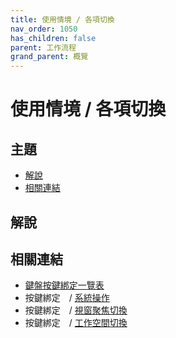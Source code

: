 ```yaml
---
title: 使用情境 / 各項切換
nav_order: 1050
has_children: false
parent: 工作流程
grand_parent: 概覽
---
```



# 使用情境 / 各項切換




## 主題

* [解說](#解說)
* [相關連結](#相關連結)




## 解說




## 相關連結

* [鍵盤按鍵綁定一覽表](https://samwhelp.github.io/note-about-lingmo/read/cheatsheet/keybind.html#視窗操作--視窗聚焦切換)
* 按鍵綁定　/ [系統操作](https://samwhelp.github.io/note-about-lingmo/read/config/keybind/system-control.html)
* 按鍵綁定　/ [視窗聚焦切換](https://samwhelp.github.io/note-about-lingmo/read/config/keybind/window-focus.html)
* 按鍵綁定　/ [工作空間切換](https://samwhelp.github.io/note-about-lingmo/read/config/keybind/workspace-switch.html)

